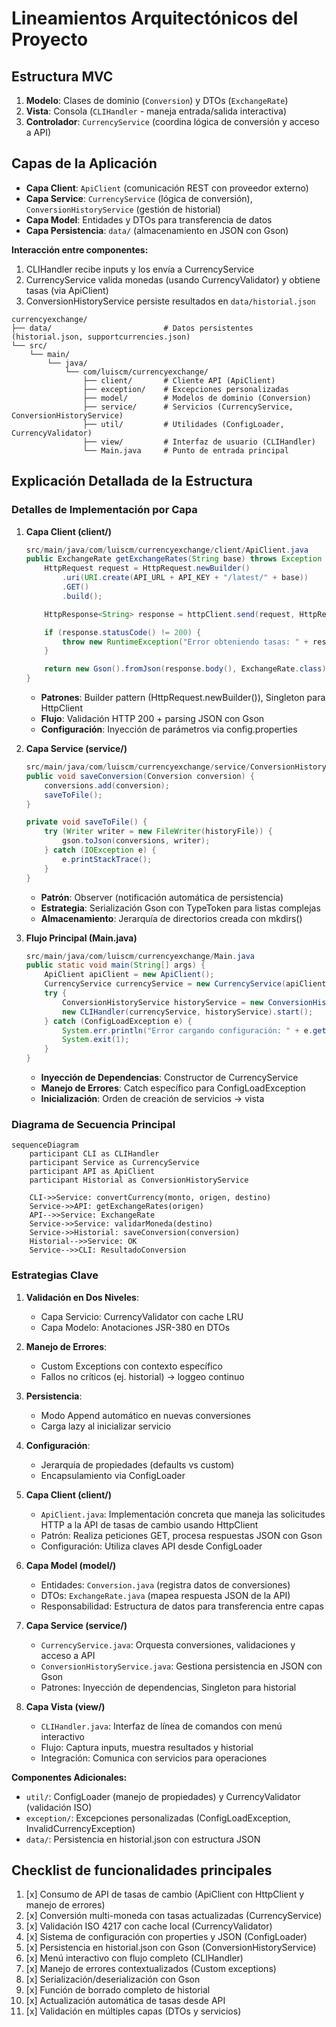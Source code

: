 # Lineamientos Arquitectónicos del Proyecto

## Estructura MVC

1. **Modelo**: Clases de dominio (`Conversion`) y DTOs (`ExchangeRate`)
2. **Vista**: Consola (`CLIHandler` - maneja entrada/salida interactiva)
3. **Controlador**: `CurrencyService` (coordina lógica de conversión y acceso a API)

## Capas de la Aplicación

- **Capa Client**: `ApiClient` (comunicación REST con proveedor externo)
- **Capa Service**: `CurrencyService` (lógica de conversión), `ConversionHistoryService` (gestión de historial)
- **Capa Model**: Entidades y DTOs para transferencia de datos
- **Capa Persistencia**: `data/` (almacenamiento en JSON con Gson)

**Interacción entre componentes:**

1. CLIHandler recibe inputs y los envía a CurrencyService
2. CurrencyService valida monedas (usando CurrencyValidator) y obtiene tasas (via ApiClient)
3. ConversionHistoryService persiste resultados en `data/historial.json`

```
currencyexchange/
├── data/                         # Datos persistentes (historial.json, supportcurrencies.json)
└── src/
    └── main/
        └── java/
            └── com/luiscm/currencyexchange/
                ├── client/       # Cliente API (ApiClient)
                ├── exception/    # Excepciones personalizadas
                ├── model/        # Modelos de dominio (Conversion)
                ├── service/      # Servicios (CurrencyService, ConversionHistoryService)
                ├── util/         # Utilidades (ConfigLoader, CurrencyValidator)
                ├── view/         # Interfaz de usuario (CLIHandler)
                └── Main.java     # Punto de entrada principal
```

## Explicación Detallada de la Estructura

### Detalles de Implementación por Capa

1. **Capa Client (client/)**

    ```java
    src/main/java/com/luiscm/currencyexchange/client/ApiClient.java
    public ExchangeRate getExchangeRates(String base) throws Exception {
        HttpRequest request = HttpRequest.newBuilder()
            .uri(URI.create(API_URL + API_KEY + "/latest/" + base))
            .GET()
            .build();

        HttpResponse<String> response = httpClient.send(request, HttpResponse.BodyHandlers.ofString());

        if (response.statusCode() != 200) {
            throw new RuntimeException("Error obteniendo tasas: " + response.body());
        }

        return new Gson().fromJson(response.body(), ExchangeRate.class);
    }
    ```

    - **Patrones**: Builder pattern (HttpRequest.newBuilder()), Singleton para HttpClient
    - **Flujo**: Validación HTTP 200 + parsing JSON con Gson
    - **Configuración**: Inyección de parámetros via config.properties

1. **Capa Service (service/)**

    ```java
    src/main/java/com/luiscm/currencyexchange/service/ConversionHistoryService.java
    public void saveConversion(Conversion conversion) {
        conversions.add(conversion);
        saveToFile();
    }

    private void saveToFile() {
        try (Writer writer = new FileWriter(historyFile)) {
            gson.toJson(conversions, writer);
        } catch (IOException e) {
            e.printStackTrace();
        }
    }
    ```

    - **Patrón**: Observer (notificación automática de persistencia)
    - **Estrategia**: Serialización Gson con TypeToken para listas complejas
    - **Almacenamiento**: Jerarquía de directorios creada con mkdirs()

1. **Flujo Principal (Main.java)**

    ```java
    src/main/java/com/luiscm/currencyexchange/Main.java
    public static void main(String[] args) {
        ApiClient apiClient = new ApiClient();
        CurrencyService currencyService = new CurrencyService(apiClient, new CurrencyValidator());
        try {
            ConversionHistoryService historyService = new ConversionHistoryService();
            new CLIHandler(currencyService, historyService).start();
        } catch (ConfigLoadException e) {
            System.err.println("Error cargando configuración: " + e.getMessage());
            System.exit(1);
        }
    }
    ```

    - **Inyección de Dependencias**: Constructor de CurrencyService
    - **Manejo de Errores**: Catch específico para ConfigLoadException
    - **Inicialización**: Orden de creación de servicios → vista

### Diagrama de Secuencia Principal

```mermaid
sequenceDiagram
    participant CLI as CLIHandler
    participant Service as CurrencyService
    participant API as ApiClient
    participant Historial as ConversionHistoryService

    CLI->>Service: convertCurrency(monto, origen, destino)
    Service->>API: getExchangeRates(origen)
    API-->>Service: ExchangeRate
    Service->>Service: validarMoneda(destino)
    Service->>Historial: saveConversion(conversion)
    Historial-->>Service: OK
    Service-->>CLI: ResultadoConversion
```

### Estrategias Clave

1. **Validación en Dos Niveles**:
   - Capa Servicio: CurrencyValidator con cache LRU
   - Capa Modelo: Anotaciones JSR-380 en DTOs

1. **Manejo de Errores**:
   - Custom Exceptions con contexto específico
   - Fallos no críticos (ej. historial) → loggeo continuo

1. **Persistencia**:
   - Modo Append automático en nuevas conversiones
   - Carga lazy al inicializar servicio

1. **Configuración**:
   - Jerarquía de propiedades (defaults vs custom)
   - Encapsulamiento via ConfigLoader

1. **Capa Client (client/)**
   - `ApiClient.java`: Implementación concreta que maneja las solicitudes HTTP a la API de tasas de cambio usando HttpClient
   - Patrón: Realiza peticiones GET, procesa respuestas JSON con Gson
   - Configuración: Utiliza claves API desde ConfigLoader

1. **Capa Model (model/)**
   - Entidades: `Conversion.java` (registra datos de conversiones)
   - DTOs: `ExchangeRate.java` (mapea respuesta JSON de la API)
   - Responsabilidad: Estructura de datos para transferencia entre capas

1. **Capa Service (service/)**
   - `CurrencyService.java`: Orquesta conversiones, validaciones y acceso a API
   - `ConversionHistoryService.java`: Gestiona persistencia en JSON con Gson
   - Patrones: Inyección de dependencias, Singleton para historial

1. **Capa Vista (view/)**
   - `CLIHandler.java`: Interfaz de línea de comandos con menú interactivo
   - Flujo: Captura inputs, muestra resultados y historial
   - Integración: Comunica con servicios para operaciones

**Componentes Adicionales:**

- `util/`: ConfigLoader (manejo de propiedades) y CurrencyValidator (validación ISO)
- `exception/`: Excepciones personalizadas (ConfigLoadException, InvalidCurrencyException)
- `data/`: Persistencia en historial.json con estructura JSON

## Checklist de funcionalidades principales

1. [x] Consumo de API de tasas de cambio (ApiClient con HttpClient y manejo de errores)
2. [x] Conversión multi-moneda con tasas actualizadas (CurrencyService)
3. [x] Validación ISO 4217 con cache local (CurrencyValidator)
4. [x] Sistema de configuración con properties y JSON (ConfigLoader)
5. [x] Persistencia en historial.json con Gson (ConversionHistoryService)
6. [x] Menú interactivo con flujo completo (CLIHandler)
7. [x] Manejo de errores contextualizados (Custom exceptions)
8. [x] Serialización/deserialización con Gson
9. [x] Función de borrado completo de historial
10. [x] Actualización automática de tasas desde API
11. [x] Validación en múltiples capas (DTOs y servicios)
